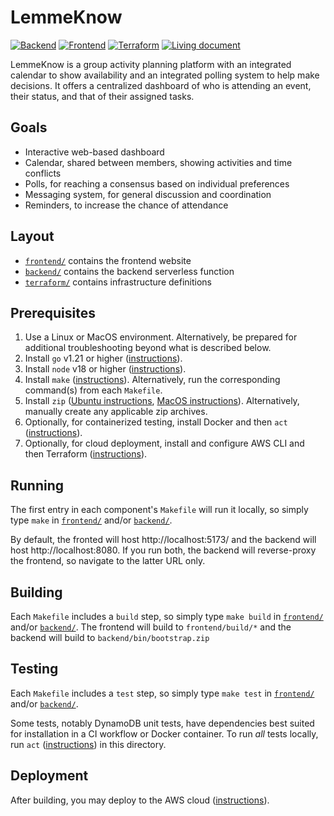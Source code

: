 # LemmeKnow
[![Backend](https://github.com/cse403-lemmeknow/lemmeknow/actions/workflows/backend.yml/badge.svg)](https://github.com/cse403-lemmeknow/lemmeknow/actions/workflows/backend.yml)
[![Frontend](https://github.com/cse403-lemmeknow/lemmeknow/actions/workflows/frontend.yml/badge.svg)](https://github.com/cse403-lemmeknow/lemmeknow/actions/workflows/frontend.yml)
[![Terraform](https://github.com/cse403-lemmeknow/lemmeknow/actions/workflows/terraform.yml/badge.svg)](https://github.com/cse403-lemmeknow/lemmeknow/actions/workflows/terraform.yml)
[![Living document](https://img.shields.io/badge/Google_Docs-Living_document-green)](https://docs.google.com/document/d/1d1Dfsa-rxboUDKKB_DPqz7EQ5tSm0tDeaKtedVD5LeU/edit?usp=sharing)

LemmeKnow is a group activity planning platform with an integrated calendar to show availability and an integrated polling system to help make decisions. It offers a centralized dashboard of who is attending an event, their status, and that of their assigned tasks.

## Goals
- Interactive web-based dashboard
- Calendar, shared between members, showing activities and time conflicts
- Polls, for reaching a consensus based on individual preferences
- Messaging system, for general discussion and coordination
- Reminders, to increase the chance of attendance

## Layout

- [`frontend/`](./frontend/) contains the frontend website
- [`backend/`](./backend/) contains the backend serverless function 
- [`terraform/`](./terraform/) contains infrastructure definitions

## Prerequisites

1. Use a Linux or MacOS environment. Alternatively, be prepared for additional troubleshooting beyond what is described below.
2. Install `go` v1.21 or higher ([instructions](https://go.dev/doc/install)).
3. Install `node` v18 or higher ([instructions](https://nodejs.org/en/learn/getting-started/how-to-install-nodejs)).
4. Install `make` ([instructions](https://www.gnu.org/software/make/)). Alternatively, run the corresponding command(s) from each `Makefile`.
5. Install `zip` ([Ubuntu instructions](https://www.mysoftkey.com/linux/how-to-do-zip-and-unzip-file-in-ubuntu-linux/), [MacOS instructions](https://formulae.brew.sh/formula/zip)). Alternatively, manually create any applicable zip archives.
6. Optionally, for containerized testing, install Docker and then `act` ([instructions](https://nektosact.com/installation/index.html)).
7. Optionally, for cloud deployment, install and configure AWS CLI and then Terraform ([instructions](./terraform/README.md#prerequisites)).

## Running

The first entry in each component's `Makefile` will run it locally, so simply type `make` in [`frontend/`](./frontend/) and/or [`backend/`](./backend/).

By default, the fronted will host http://localhost:5173/ and the backend will host http://localhost:8080. If you run both, the backend will reverse-proxy the frontend, so navigate to the latter URL only.

## Building

Each `Makefile` includes a `build` step, so simply type `make build` in [`frontend/`](`frontend/`) and/or [`backend/`](./backend/). The frontend will build to `frontend/build/*` and the backend will build to `backend/bin/bootstrap.zip`

## Testing

Each `Makefile` includes a `test` step, so simply type `make test` in [`frontend/`](`frontend/`) and/or [`backend/`](./backend/).

Some tests, notably DynamoDB unit tests, have dependencies best suited for installation in a CI workflow or Docker container. To run *all* tests locally, run `act` ([instructions](#prerequisites)) in this directory.

## Deployment

After building, you may deploy to the AWS cloud ([instructions](./terraform/README.md#provisioning-infrastructure)).